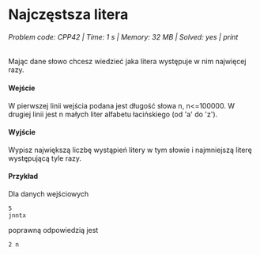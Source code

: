 # Najczęstsza litera
###### Problem code: CPP42 \| Time: 1 s \| Memory: 32 MB \| Solved: yes \| print

Mając dane słowo chcesz wiedzieć jaka litera występuje w nim najwięcej razy.

#### Wejście
W pierwszej linii wejścia podana jest długość słowa n, n<=100000. W drugiej linii jest n małych liter alfabetu łacińskiego (od 'a' do 'z').

#### Wyjście
Wypisz największą liczbę wystąpień litery w tym słowie i najmniejszą literę występującą tyle razy.

#### Przykład
Dla danych wejściowych
```
5
jnntx
```
poprawną odpowiedzią jest
```
2 n
```